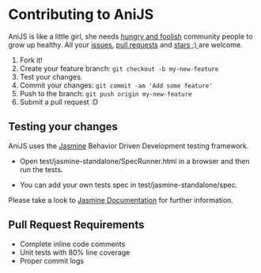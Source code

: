 Contributing to AniJS
=====================

AniJS is like a little girl, she needs [hungry and foolish](http://www.youtube.com/watch?v=7CeNIDWtlo0#t=774) community people to grow up healthy. All your [issues](https://github.com/anijs/anijs/issues), [pull requests](https://github.com/anijs/anijs/pulls) and [stars ;) ](https://github.com/anijs/anijs) are welcome.
 
1. Fork it!
2. Create your feature branch: `git checkout -b my-new-feature`
3. Test your changes.
4. Commit your changes: `git commit -am 'Add some feature'`
5. Push to the branch: `git push origin my-new-feature`
6. Submit a pull request :D

Testing your changes
--------------------
AniJS uses the [Jasmine](http://jasmine.github.io/) Behavior Driven Development testing framework.

- Open test/jasmine-standalone/SpecRunner.html in a browser and then run the tests.

- You can add your own tests spec in test/jasmine-standalone/spec.

Please take a look to [Jasmine Documentation](http://jasmine.github.io/2.0/introduction.html) for further information.

Pull Request Requirements
-------------------------
  * Complete inline code comments
  * Unit tests with 80% line coverage
  * Proper commit logs
